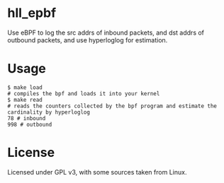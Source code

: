 hll_epbf
========================


Use eBPF to log the src addrs of inbound packets, and dst addrs of outbound packets, and use hyperloglog for estimation.

Usage
========================

```shell
$ make load
# compiles the bpf and loads it into your kernel
$ make read
# reads the counters collected by the bpf program and estimate the cardinality by hyperloglog
78 # inbound
998 # outbound
```

License
======================

Licensed under GPL v3, with some sources taken from Linux.